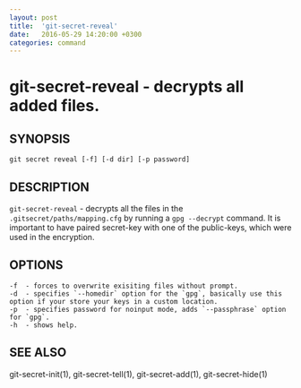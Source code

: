```yaml
---
layout: post
title:  'git-secret-reveal'
date:   2016-05-29 14:20:00 +0300
categories: command
---
```

git-secret-reveal - decrypts all added files.
=============================================

## SYNOPSIS

    git secret reveal [-f] [-d dir] [-p password]


## DESCRIPTION
`git-secret-reveal` - decrypts all the files in the `.gitsecret/paths/mapping.cfg` by running a `gpg --decrypt` command. It is important to have paired secret-key with one of the public-keys, which were used in the encryption.


## OPTIONS

    -f  - forces to overwrite exisiting files without prompt.
    -d  - specifies `--homedir` option for the `gpg`, basically use this option if your store your keys in a custom location.
    -p  - specifies password for noinput mode, adds `--passphrase` option for `gpg`.
    -h  - shows help.


## SEE ALSO

git-secret-init(1), git-secret-tell(1), git-secret-add(1), git-secret-hide(1)
